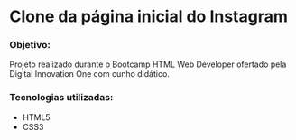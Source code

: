 # Clone da página inicial do Instagram 

### Objetivo:

Projeto realizado durante o Bootcamp HTML Web Developer ofertado pela Digital Innovation One com cunho didático. 

### Tecnologias utilizadas:

- HTML5
- CSS3